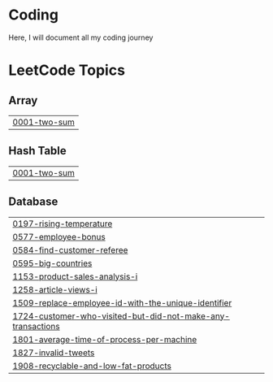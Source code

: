 # Coding
Here, I will document all my coding journey

<!---LeetCode Topics Start-->
# LeetCode Topics
## Array
|  |
| ------- |
| [0001-two-sum](https://github.com/GAURAVVVV02/Coding/tree/master/0001-two-sum) |
## Hash Table
|  |
| ------- |
| [0001-two-sum](https://github.com/GAURAVVVV02/Coding/tree/master/0001-two-sum) |
## Database
|  |
| ------- |
| [0197-rising-temperature](https://github.com/GAURAVVVV02/Coding/tree/master/0197-rising-temperature) |
| [0577-employee-bonus](https://github.com/GAURAVVVV02/Coding/tree/master/0577-employee-bonus) |
| [0584-find-customer-referee](https://github.com/GAURAVVVV02/Coding/tree/master/0584-find-customer-referee) |
| [0595-big-countries](https://github.com/GAURAVVVV02/Coding/tree/master/0595-big-countries) |
| [1153-product-sales-analysis-i](https://github.com/GAURAVVVV02/Coding/tree/master/1153-product-sales-analysis-i) |
| [1258-article-views-i](https://github.com/GAURAVVVV02/Coding/tree/master/1258-article-views-i) |
| [1509-replace-employee-id-with-the-unique-identifier](https://github.com/GAURAVVVV02/Coding/tree/master/1509-replace-employee-id-with-the-unique-identifier) |
| [1724-customer-who-visited-but-did-not-make-any-transactions](https://github.com/GAURAVVVV02/Coding/tree/master/1724-customer-who-visited-but-did-not-make-any-transactions) |
| [1801-average-time-of-process-per-machine](https://github.com/GAURAVVVV02/Coding/tree/master/1801-average-time-of-process-per-machine) |
| [1827-invalid-tweets](https://github.com/GAURAVVVV02/Coding/tree/master/1827-invalid-tweets) |
| [1908-recyclable-and-low-fat-products](https://github.com/GAURAVVVV02/Coding/tree/master/1908-recyclable-and-low-fat-products) |
<!---LeetCode Topics End-->